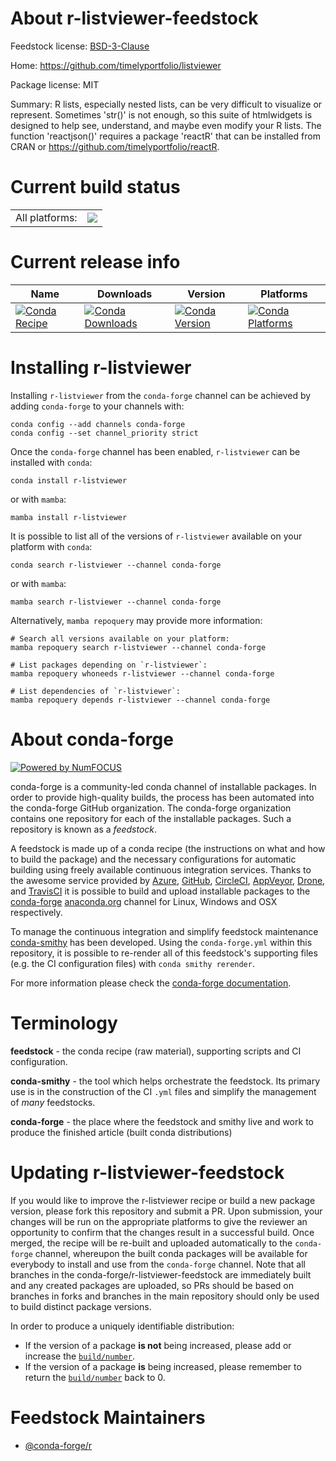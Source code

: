 About r-listviewer-feedstock
============================

Feedstock license: [BSD-3-Clause](https://github.com/conda-forge/r-listviewer-feedstock/blob/main/LICENSE.txt)

Home: https://github.com/timelyportfolio/listviewer

Package license: MIT

Summary: R lists, especially nested lists, can be very difficult to visualize or represent. Sometimes 'str()' is not enough, so this suite of htmlwidgets is designed to help see, understand, and maybe even modify your R lists.  The function 'reactjson()' requires a package 'reactR' that can be installed from CRAN or <https://github.com/timelyportfolio/reactR>.

Current build status
====================


<table><tr><td>All platforms:</td>
    <td>
      <a href="https://dev.azure.com/conda-forge/feedstock-builds/_build/latest?definitionId=16392&branchName=main">
        <img src="https://dev.azure.com/conda-forge/feedstock-builds/_apis/build/status/r-listviewer-feedstock?branchName=main">
      </a>
    </td>
  </tr>
</table>

Current release info
====================

| Name | Downloads | Version | Platforms |
| --- | --- | --- | --- |
| [![Conda Recipe](https://img.shields.io/badge/recipe-r--listviewer-green.svg)](https://anaconda.org/conda-forge/r-listviewer) | [![Conda Downloads](https://img.shields.io/conda/dn/conda-forge/r-listviewer.svg)](https://anaconda.org/conda-forge/r-listviewer) | [![Conda Version](https://img.shields.io/conda/vn/conda-forge/r-listviewer.svg)](https://anaconda.org/conda-forge/r-listviewer) | [![Conda Platforms](https://img.shields.io/conda/pn/conda-forge/r-listviewer.svg)](https://anaconda.org/conda-forge/r-listviewer) |

Installing r-listviewer
=======================

Installing `r-listviewer` from the `conda-forge` channel can be achieved by adding `conda-forge` to your channels with:

```
conda config --add channels conda-forge
conda config --set channel_priority strict
```

Once the `conda-forge` channel has been enabled, `r-listviewer` can be installed with `conda`:

```
conda install r-listviewer
```

or with `mamba`:

```
mamba install r-listviewer
```

It is possible to list all of the versions of `r-listviewer` available on your platform with `conda`:

```
conda search r-listviewer --channel conda-forge
```

or with `mamba`:

```
mamba search r-listviewer --channel conda-forge
```

Alternatively, `mamba repoquery` may provide more information:

```
# Search all versions available on your platform:
mamba repoquery search r-listviewer --channel conda-forge

# List packages depending on `r-listviewer`:
mamba repoquery whoneeds r-listviewer --channel conda-forge

# List dependencies of `r-listviewer`:
mamba repoquery depends r-listviewer --channel conda-forge
```


About conda-forge
=================

[![Powered by
NumFOCUS](https://img.shields.io/badge/powered%20by-NumFOCUS-orange.svg?style=flat&colorA=E1523D&colorB=007D8A)](https://numfocus.org)

conda-forge is a community-led conda channel of installable packages.
In order to provide high-quality builds, the process has been automated into the
conda-forge GitHub organization. The conda-forge organization contains one repository
for each of the installable packages. Such a repository is known as a *feedstock*.

A feedstock is made up of a conda recipe (the instructions on what and how to build
the package) and the necessary configurations for automatic building using freely
available continuous integration services. Thanks to the awesome service provided by
[Azure](https://azure.microsoft.com/en-us/services/devops/), [GitHub](https://github.com/),
[CircleCI](https://circleci.com/), [AppVeyor](https://www.appveyor.com/),
[Drone](https://cloud.drone.io/welcome), and [TravisCI](https://travis-ci.com/)
it is possible to build and upload installable packages to the
[conda-forge](https://anaconda.org/conda-forge) [anaconda.org](https://anaconda.org/)
channel for Linux, Windows and OSX respectively.

To manage the continuous integration and simplify feedstock maintenance
[conda-smithy](https://github.com/conda-forge/conda-smithy) has been developed.
Using the ``conda-forge.yml`` within this repository, it is possible to re-render all of
this feedstock's supporting files (e.g. the CI configuration files) with ``conda smithy rerender``.

For more information please check the [conda-forge documentation](https://conda-forge.org/docs/).

Terminology
===========

**feedstock** - the conda recipe (raw material), supporting scripts and CI configuration.

**conda-smithy** - the tool which helps orchestrate the feedstock.
                   Its primary use is in the construction of the CI ``.yml`` files
                   and simplify the management of *many* feedstocks.

**conda-forge** - the place where the feedstock and smithy live and work to
                  produce the finished article (built conda distributions)


Updating r-listviewer-feedstock
===============================

If you would like to improve the r-listviewer recipe or build a new
package version, please fork this repository and submit a PR. Upon submission,
your changes will be run on the appropriate platforms to give the reviewer an
opportunity to confirm that the changes result in a successful build. Once
merged, the recipe will be re-built and uploaded automatically to the
`conda-forge` channel, whereupon the built conda packages will be available for
everybody to install and use from the `conda-forge` channel.
Note that all branches in the conda-forge/r-listviewer-feedstock are
immediately built and any created packages are uploaded, so PRs should be based
on branches in forks and branches in the main repository should only be used to
build distinct package versions.

In order to produce a uniquely identifiable distribution:
 * If the version of a package **is not** being increased, please add or increase
   the [``build/number``](https://docs.conda.io/projects/conda-build/en/latest/resources/define-metadata.html#build-number-and-string).
 * If the version of a package **is** being increased, please remember to return
   the [``build/number``](https://docs.conda.io/projects/conda-build/en/latest/resources/define-metadata.html#build-number-and-string)
   back to 0.

Feedstock Maintainers
=====================

* [@conda-forge/r](https://github.com/conda-forge/r/)

